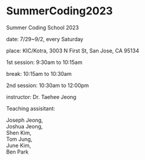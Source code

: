 # SummerCoding2023
Summer Coding School 2023

date: 7/29~9/2, every Saturday

place:  KIC/Kotra, 3003 N First St, San Jose, CA 95134

1st session: 9:30am to 10:15am

break: 10:15am to 10:30am

2nd session: 10:30am to 12:00pm

instructor: Dr. Taehee Jeong

Teaching assisitant: 

Joseph Jeong, <br>
Joshua Jeong, <br>
Shen Kim, <br>
Tom Jung, <br>
June Kim, <br>
Ben Park
